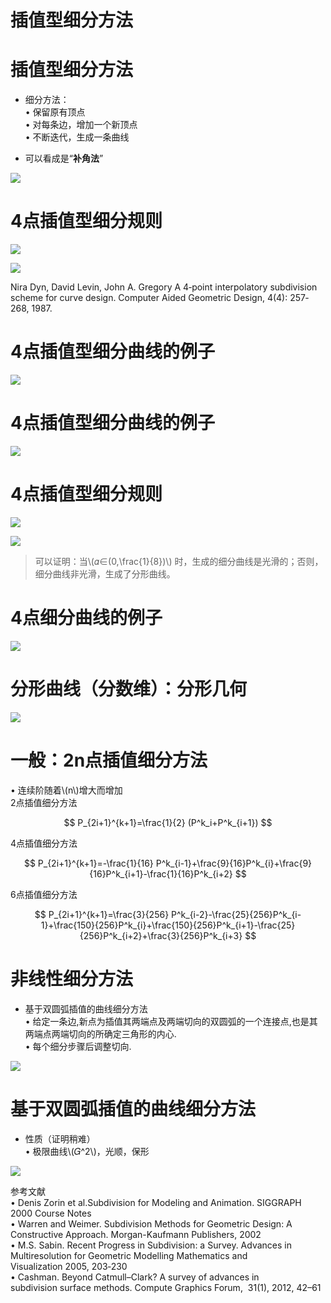 # 插值型细分方法    


# 插值型细分方法     
 - 细分方法：   
• 保留原有顶点   
• 对每条边，增加一个新顶点     
• 不断迭代，生成一条曲线     

* 可以看成是“**补角法**”        

![](../assets/细曲18.png)  


# 4点插值型细分规则     

![](../assets/细曲19.png)     


![](../assets/曲线222.png)

Nira Dyn, David Levin, John A. Gregory A 4‐point interpolatory subdivision     
scheme for curve design. Computer Aided Geometric Design, 4(4): 257‐268, 1987.   


# 4点插值型细分曲线的例子    

![](../assets/细曲20.png)     

# 4点插值型细分曲线的例子   

![](../assets/细曲21.png)     


# 4点插值型细分规则    

![](../assets/细曲22.png)     

![](../assets/曲线222.png)

> 可以证明：当\\(𝛼∈(0,\frac{1}{8})\\) 时，生成的细分曲线是光滑的；否则，细分曲线非光滑，生成了分形曲线。    

# 4点细分曲线的例子   

![](../assets/细曲23.png)     

# 分形曲线（分数维）：分形几何     

![](../assets/细曲24.png)     


# 一般：2n点插值细分方法    

• 连续阶随着\\(n\\)增大而增加     
2点插值细分方法    

$$
P_{2i+1}^{k+1}=\frac{1}{2} (P^k_i+P^k_{i+1})
$$

4点插值细分方法    

$$
P_{2i+1}^{k+1}=-\frac{1}{16} P^k_{i-1}+\frac{9}{16}P^k_{i}+\frac{9}{16}P^k_{i+1}-\frac{1}{16}P^k_{i+2}
$$

6点插值细分方法    

$$
P_{2i+1}^{k+1}=\frac{3}{256} P^k_{i-2}-\frac{25}{256}P^k_{i-1}+\frac{150}{256}P^k_{i}+\frac{150}{256}P^k_{i+1}-\frac{25}{256}P^k_{i+2}+\frac{3}{256}P^k_{i+3}
$$

# 非线性细分方法    

* 基于双圆弧插值的曲线细分方法     
• 给定一条边,新点为插值其两端点及两端切向的双圆弧的一个连接点,也是其两端点两端切向的所确定三角形的内心.     
• 每个细分步骤后调整切向.     

![](../assets/细曲25.png)     


# 基于双圆弧插值的曲线细分方法    

* 性质（证明稍难）    
• 极限曲线\\(𝐺^2\\)，光顺，保形      

![](../assets/细曲26.png)     

参考文献    
• Denis Zorin et al.Subdivision for Modeling and Animation. SIGGRAPH 2000 Course Notes    
• Warren and Weimer. Subdivision Methods for Geometric Design: A Constructive Approach. Morgan-Kaufmann Publishers, 2002     
• M.S. Sabin. Recent Progress in Subdivision: a Survey. Advances in Multiresolution for Geometric Modelling Mathematics and Visualization 2005, 203‐230      
• Cashman. Beyond Catmull–Clark? A survey of advances in subdivision surface methods. Compute Graphics Forum,  31(1), 2012, 42–61     
 

 